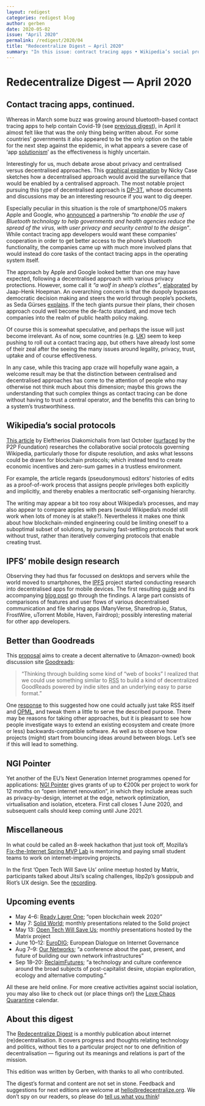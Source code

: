 ```yaml
---
layout: redigest
categories: redigest blog
author: gerben
date: 2020-05-02
issue: "April 2020"
permalink: /redigest/2020/04
title: "Redecentralize Digest — April 2020"
summary: "In this issue: contract tracing apps • Wikipedia’s social protocols • better than Goodreads • etc."
---
```


Redecentralize Digest — April 2020
==================================

## Contact tracing apps, continued.

Whereas in March some buzz was growing around bluetooth-based contact tracing apps to help contain Covid-19 (see [previous digest][]), in April it almost felt like that was the only thing being written about. For some countries’ governments it also appeared to be the only option on the table for the next step against the epidemic, in what appears a severe case of ‘app [solutionism][]’ as the effectiveness is highly uncertain.

Interestingly for us, much debate arose about privacy and centralised versus decentralised approaches. This [graphical explanation][] by Nicky Case sketches how a decentralised approach would avoid the surveillance that would be enabled by a centralised approach. The most notable project pursuing this type of decentralised approach is [DP-3T][], whose documents and discussions may be an interesting resource if you want to dig deeper.

Especially peculiar in this situation is the role of smartphone/OS makers Apple and Google, who [announced][] a partnership *“to enable the use of Bluetooth technology to help governments and health agencies reduce the spread of the virus, with user privacy and security central to the design”*. While contact tracing app developers would want these companies’ cooperation in order to get better access to the phone’s bluetooth functionality, the companies came up with much more involved plans that would instead do core tasks of the contact tracing apps in the operating system itself.

The approach by Apple and Google looked better than one may have expected, following a decentralised approach with various privacy protections. However, some call it *“a wolf in sheep’s clothes”*, [elaborated][] by Jaap-Henk Hoepman. An overarching concern is that the duopoly bypasses democratic decision making and steers the world through people’s pockets, as Seda Gürses [explains][]. If the tech giants pursue their plans, their chosen approach could well become the de-facto standard, and move tech companies into the realm of public health policy making.

Of course this is somewhat speculative, and perhaps the issue will just become irrelevant. As of now, some countries (e.g. [UK][]) seem to keep pushing to roll out a contact tracing app, but others have already lost some of their zeal after the seeing the many issues around legality, privacy, trust, uptake and of course effectiveness.

In any case, while this tracing app craze will hopefully wane again, a welcome result may be that the distinction between centralised and decentralised approaches has come to the attention of people who may otherwise not think much about this dimension; maybe this grows the understanding that such complex things as contact tracing can be done without having to trust a central operator, and the benefits this can bring to a system’s trustworthiness.

[previous digest]: https://redecentralize.org/redigest/2020/03#epidemic-surveillance
[solutionism]: https://www.theguardian.com/commentisfree/2020/apr/15/tech-coronavirus-surveilance-state-digital-disrupt "The tech ‘solutions’ for coronavirus take the surveillance state to the next level · Evgeny Morozov / The Guardian · 15 Apr 2020"
[graphical explanation]: https://ncase.me/contact-tracing/ "Protecting Lives & Liberty: How Contact Tracing Can Foil COVID-19 & Big Brother · Nicky Case"
[announced]: https://blog.google/inside-google/company-announcements/apple-and-google-partner-covid-19-contact-tracing-technology "Apple and Google partner on COVID-19 contact tracing technology · Google · 10 Apr 2020"
[DP-3T]: https://github.com/DP-3T/documents "Decentralized Privacy-Preserving Proximity Tracing"
[elaborated]: https://blog.xot.nl/2020/04/19/google-apple-contact-tracing-gact-a-wolf-in-sheeps-clothes/ "Google Apple Contact Tracing (GACT): a wolf in sheep’s clothes. · Jaap-Henk Hoepman · 19 Apr 2020"
[explains]: https://www.radicalai.org/e5-seda-gurses "Episode 5: Apple & Google Partner to Promote Coronavirus Contact Tracing. Should You be Worried? Featuring Seda Gurses · The Radical AI Podcast · 13 Apr 2020 (listen about 24:46 minutes into the audio)"
[UK]: https://www.politico.eu/article/uk-contact-tracing-app-ready-for-trial-in-two-weeks-coronavirus/ "UK contact-tracing app ready for trial in two weeks · Politico · 28 Apr 2020"


## Wikipedia’s social protocols

[This article][] by Eleftherios Diakomichalis from last October ([surfaced][] by the P2P Foundation) researches the collaborative social protocols governing Wikipedia, particularly those for dispute resolution, and asks what lessons could be drawn for blockchain protocols; which instead tend to create economic incentives and zero-sum games in a trustless environment.

For example, the article regards (pseudonymous) editors’ histories of edits as a proof-of-work process that assigns people privileges both explicitly and implicitly, and thereby enables a meritocratic self-organising hierarchy.

The writing may appear a bit too rosy about Wikipedia’s processes, and may also appear to compare apples with pears (would Wikipedia’s model still work when lots of money is at stake?). Nevertheless it makes one think about how blockchain-minded engineering could be limiting oneself to a suboptimal subset of solutions, by pursuing fast-settling protocols that work without trust, rather than iteratively converging protocols that enable creating trust.

[This article]: https://eleftherios.io/what-the-decentralized-web-can-learn-from-wikipedia/
[surfaced]: https://blog.p2pfoundation.net/what-the-decentralized-web-can-learn-from-wikipedia/2020/04/15


## IPFS’ mobile design research

Observing they had thus far focussed on desktops and servers while the world moved to smartphones, the [IPFS][] project started conducting research into decentralised apps for mobile devices. The first resulting [guide][] and its accompanying [blog post][] go through the findings. A large part consists of comparisons of features and user flows of various decentralised communication and file sharing apps (ManyVerse, Sharedrop.io, Status, FrostWire, uTorrent Mobile, Haven, Fairdrop); possibly interesting material for other app developers.

[IPFS]: https://ipfs.io "InterPlanetary File System; a peer-to-peer hypermedia protocol"
[guide]: https://protocol-labs.gitbook.io/ipfs-mobile-design-guide/
[blog post]: https://blog.ipfs.io/2020-04-24-ipfs-mobile-design-research-findings/


## Better than Goodreads

This [proposal][] aims to create a decent alternative to (Amazon-owned) book discussion site [Goodreads][]:

> “Thinking through building some kind of “web of books” I realized that we could use something similar to <abbr title="Really Simple Syndication; a standard format for checking for new items on e.g. blog readers and podcast apps">RSS</abbr> to build a kind of decentralized GoodReads powered by indie sites and an underlying easy to parse format.”

One [response][] to this suggested how one could actually just take RSS itself and [OPML][], and tweak them a little to serve the described purpose. There may be reasons for taking other approaches, but it is pleasant to see how people investigate ways to extend an existing ecosystem and create (more or less) backwards-compatible software. As well as to observe how projects (might) start from bouncing ideas around between blogs. Let’s see if this will lead to something.

[proposal]: https://tomcritchlow.com/2020/04/15/library-json/ "Library JSON - A Proposal for a Decentralized Goodreads · Tom Critchlow · 15 Apr 2020"
[Goodreads]: https://www.goodreads.com/
[response]: http://interconnected.org/home/2020/04/16/rss_for_books "Re: Tom Critchlow’s proposal for a decentralised Goodreads-like system, how about using RSS? · Matt Webb · 16 Apr 2020"
[OPML]: http://dev.opml.org/spec2.html#subscriptionLists "Outline Processor Markup Language; a format often used to port a list of subscriptions to another feed reader or podcast app"


## NGI Pointer

Yet another of the EU’s Next Generation Internet programmes opened for applications: [NGI Pointer][] gives grants of up to €200k per project to work for 12 months on “open internet renovation”, in which they include areas such as privacy-by-design, internet at the edge, network optimization, virtualisation and isolation, etcetera. First call closes 1 June 2020, and subsequent calls should keep coming until June 2021.

[NGI Pointer]: https://pointer.ngi.eu/


## Miscellaneous

In what could be called an 8-week hackathon that just took off, Mozilla’s [Fix-the-Internet Spring MVP Lab][] is mentoring and paying small student teams to work on internet-improving projects.

[Fix-the-Internet Spring MVP Lab]: https://blog.mozilla.org/blog/2020/03/30/were-fixing-the-internet-join-us/

In the first ‘Open Tech Will Save Us’ online meetup hosted by Matrix, participants talked about Jitsi’s scaling challenges, libp2p’s gossippub and Riot’s UX design. See the [recording](https://www.youtube.com/embed/APVp-20ATLk?rel=0&iv_load_policy=3&modestbranding=1&autoplay=1).


## Upcoming events

- May 4–6: [Ready Layer One](https://readylayer.one/); “open blockchain week 2020”
- May 7: [Solid World](https://www.eventbrite.com/e/solid-world-tickets-101812024506); monthly presentations related to the Solid project
- May 13: [Open Tech Will Save Us](https://matrix.org/open-tech-meetup/); monthly presentations hosted by the Matrix project
- June 10–12: [EuroDIG](https://www.eurodig.org/index.php?id=76); European Dialogue on Internet Governance
- Aug 7–9: [Our Networks](https://ournetworks.ca/); “a conference about the past, present, and future of building our own network infrastructures”
- Sep 18–20: [ReclaimFutures](https://reclaimfutures.org/); “a technology and culture conference around the broad subjects of post-capitalist desire, utopian exploration, ecology and alternative computing.”

All these are held online. For more creative activities against social isolation, you may also like to check out (or place things on!) the [Love Chaos Quarantine](https://www.lovechaosquarantine.zone/) calendar.


## About this digest

The [Redecentralize Digest](https://redecentralize.org/redigest/) is a monthly publication about internet (re)decentralisation. It covers progress and thoughts relating technology and politics, without ties to a particular project nor to one definition of decentralisation — figuring out its meanings and relations is part of the mission.

This edition was written by Gerben, with thanks to all who contributed.

The digest’s format and content are not set in stone. Feedback and suggestions for next editions are welcome at <hello@redecentralize.org>. We don’t spy on our readers, so please do [tell us what you think](mailto:hello@redecentralize.org?subject=ReDigest%20feedback&body=I%20find%20ReDigest%20_____.%20It%20would%20be%20(even)%20better%20if%20_____.)!
